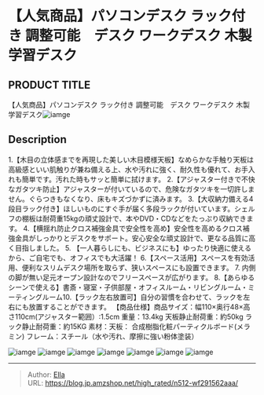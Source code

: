 # 【人気商品】パソコンデスク ラック付き 調整可能　デスク ワークデスク 木製 学習デスク


## PRODUCT TITLE 

【人気商品】パソコンデスク ラック付き 調整可能　デスク ワークデスク 木製 学習デスク![iamge](https://b2bfiles1.gigab2b.cn/image/wkseller/301/20211008_0ddb875db518a9ef4241b5981107267f.jpg)

## Description

1.【木目の立体感までを再現した美しい木目模様天板】なめらかな手触り天板は高級感といい肌触りが兼ね備える上、水や汚れに強く、耐久性も優れて、お手入れも簡単です。汚れた時もサッと簡単に拭けます。
2.【アジャスター付きで不快なガタツキ防止】アジャスターが付いているので、危険なガタツキを一切許しません。ぐらつきもなくなり、床もキズづかずに済みます。
3.【大収納力備える4段目ラック付き】ほしいものにすぐ手が届く多段ラックが付いています。シェルフの棚板は耐荷重15kgの頑丈設計で、本やDVD・CDなどをたっぷり収納できます。
4.【横揺れ防止クロス補強金具で安全性を高め】安全性を高めるクロス補強金具がしっかりとデスクをサポート。安心安全な頑丈設計で、更なる品質に高く目指しました。
5. 【一人暮らしにも、ビジネスにも】ゆったり快適に使えるから、ご自宅でも、オフィスでも大活躍！
6.【スペース活用】スペースを有効活用、便利なスリムデスク場所を取らず、狭いスペースにも設置できます。
7. 内側の脚が無い足元オープン設計なのでフリースペースが広がります。
8.【あらゆるシーンで使える】書斎・寝室・子供部屋・オフィスルーム・リビングルーム・ミーティングルーム10.【ラック左右放置可】自分の習慣を合わせて、ラックを左右にも放置することができます。
【商品仕様】商品サイズ：幅110×奥行48×高さ110cm(アジャスター範囲）:1.5cm 重量：13.4kg    天板静止耐荷重：約50kg  ラック静止耐荷重：約15KG 素材：天板： 合成樹脂化粧パーティクルボード(メラミン) フレーム：スチール（水や汚れ、摩擦に強い粉体塗装）

![iamge](https://b2bfiles1.gigab2b.cn/image/wkseller/301/20240118_1adea1b57bfcfd7fe941c5f77cab2c8d.jpg)
![iamge](https://b2bfiles1.gigab2b.cn/image/wkseller/301/20211008_59d68584b7ec495f860e00ff9b6467b7.jpg)
![iamge](https://b2bfiles1.gigab2b.cn/image/wkseller/301/20211008_0c4d3b800388c71c1c0c48784bbd36cd.jpg)
![iamge](https://b2bfiles1.gigab2b.cn/image/wkseller/301/20211008_07d1ebd25eec50dad4c092a05b42511c.jpg)
![iamge](https://b2bfiles1.gigab2b.cn/image/wkseller/301/20211008_e0ddff2c58ecbe89f6400983b7e3d3f5.jpg)
![iamge](https://b2bfiles1.gigab2b.cn/image/wkseller/301/20211008_1582dc1af243d9b81c0c5fa07c769bc0.jpg)
![iamge](https://b2bfiles1.gigab2b.cn/image/wkseller/301/20211008_dd8a9193a33a750098b2484a2e8b85a0.jpg)


---

> Author: [Ella](https://blog.jp.amzshop.net/)  
> URL: https://blog.jp.amzshop.net/high_rated/n512-wf291562aaa/  

